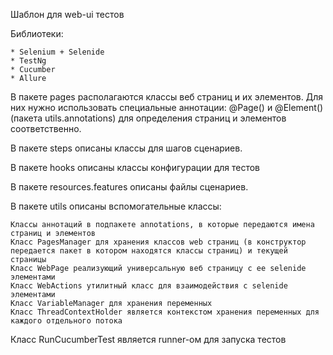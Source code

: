 Шаблон для web-ui тестов

Библиотеки:

    * Selenium + Selenide
    * TestNg
    * Cucumber
    * Allure
В пакете pages располагаются классы веб страниц и их элементов.
Для них нужно использовать специальные аннотации: @Page() и @Element() (пакета utils.annotations) для 
определения страниц и элементов соответственно.

В пакете steps описаны классы для шагов сценариев.

В пакете hooks описаны классы конфигурации для тестов

В пакете resources.features описаны файлы сценариев.

В пакете utils описаны вспомогательные классы:

    Классы аннотаций в подпакете annotations, в которые передаются имена страниц и элементов
    Класс PagesManager для хранения классов web страниц (в конструктор передается пакет в котором находятся классы страниц) и текущей страницы
    Класс WebPage реализующий универсальную веб страницу с ее selenide элементами
    Класс WebActions утилитный класс для взаимодействия с selenide элементами
    Класс VariableManager для хранения переменных
    Класс ThreadContextHolder является контекстом хранения переменных для каждого отдельного потока

Класс RunCucumberTest является runner-ом для запуска тестов
